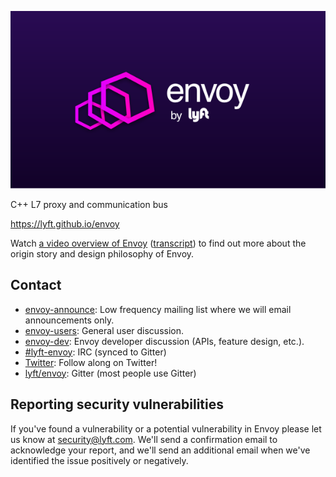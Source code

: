 ![Envoy Logo](docs/envoy-logo-bg.png)

C++ L7 proxy and communication bus

https://lyft.github.io/envoy

Watch [a video overview of Envoy](https://www.youtube.com/watch?v=RVZX4CwKhGE)
([transcript](https://www.microservices.com/talks/lyfts-envoy-monolith-service-mesh-matt-klein/))
to find out more about the origin story and design philosophy of Envoy.

## Contact

* [envoy-announce](https://groups.google.com/forum/#!forum/envoy-announce): Low frequency mailing
  list where we will email announcements only.
* [envoy-users](https://groups.google.com/forum/#!forum/envoy-users): General user discussion.
* [envoy-dev](https://groups.google.com/forum/#!forum/envoy-dev): Envoy developer discussion (APIs,
  feature design, etc.).
* [#lyft-envoy](http://webchat.freenode.net/?channels=lyft-envoy): IRC (synced to Gitter)
* [Twitter](https://twitter.com/EnvoyProxy/): Follow along on Twitter!
* [lyft/envoy](https://gitter.im/lyft/envoy): Gitter (most people use Gitter)

## Reporting security vulnerabilities

If you've found a vulnerability or a potential vulnerability in Envoy please let us know at
security@lyft.com. We'll send a confirmation email to acknowledge your report, and we'll send an
additional email when we've identified the issue positively or negatively.


